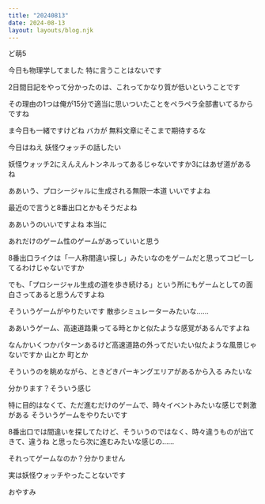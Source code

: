 ```yaml
---
title: "20240813"
date: 2024-08-13
layout: layouts/blog.njk
---
```

<p>ど萌5</p>

<p>今日も物理学してました 特に言うことはないです</p>

<p>2日間日記をやって分かったのは、これってかなり質が低いということです</p>

<p>その理由の1つは俺が15分で適当に思いついたことをペラペラ全部書いてるからですね</p>

<p>ま今日も一緒ですけどね バカが 無料文章にそこまで期待するな</p>

<p>今日はねえ 妖怪ウォッチの話したい</p>

<p>妖怪ウォッチ2にえんえんトンネルってあるじゃないですか3にはあぜ道があるね</p>

<p>ああいう、プロシージャルに生成される無限一本道 いいですよね</p>

<p>最近ので言うと8番出口とかもそうだよね</p>

<p>ああいうのいいですよね 本当に</p>

<p>あれだけのゲーム性のゲームがあっていいと思う</p>

<p>8番出口ライクは「一人称間違い探し」みたいなのをゲームだと思ってコピーしてるわけじゃないですか</p>

<p>でも、「プロシージャル生成の道を歩き続ける」という所にもゲームとしての面白さってあると思うんですよね</p>

<p>そういうゲームがやりたいです 散歩シミュレーターみたいな……</p>

<p>ああいうゲーム、高速道路乗ってる時とかと似たような感覚があるんですよね</p>

<p>なんかいくつかパターンあるけど高速道路の外ってだいたい似たような風景じゃないですか 山とか 町とか</p>

<p>そういうのを眺めながら、ときどきパーキングエリアがあるから入る みたいな</p>

<p>分かります？そういう感じ</p>

<p>特に目的はなくて、ただ進むだけのゲームで、時々イベントみたいな感じで刺激がある そういうゲームをやりたいです</p>

<p>8番出口では間違いを探してたけど、そういうのではなく、時々違うものが出てきて、違うね と思ったら次に進むみたいな感じの……</p>

<p>それってゲームなのか？分かりません</p>

<p>実は妖怪ウォッチやったことないです</p>

<p>おやすみ</p>